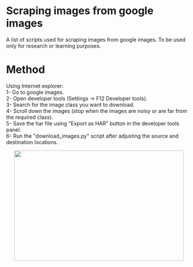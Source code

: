 # Scraping images from google images
A list of scripts used for scraping images from google images.
To be used only for research or learning purposes.

# Method
Using Internet explorer:   
1- Go to google images.  
2- Open developer tools (Settings -> F12 Developer tools).  
3- Search for the image class you want to download.  
4- Scroll down the images (stop when the images are noisy or are far from the required class).  
5- Save the har file using "Export as HAR" button in the developer tools panel.  
6- Run the "download_images.py" script after adjusting the source and destination locations.  

<p align="center">
  <img width="460" height="300" src="https://github.com/MarounHaddad/Scraping-images-from-google-images/images/internet explorer example.PNG">
</p>

